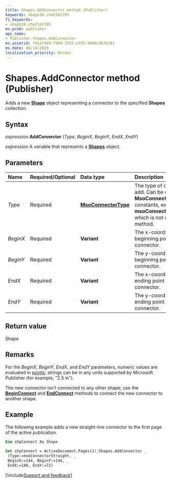 ```yaml
---
title: Shapes.AddConnector method (Publisher)
keywords: vbapb10.chm2162705
f1_keywords:
- vbapb10.chm2162705
ms.prod: publisher
api_name:
- Publisher.Shapes.AddConnector
ms.assetid: fd1ef969-7960-2555-e355-9804c86f6c01
ms.date: 06/14/2019
localization_priority: Normal
---
```



# Shapes.AddConnector method (Publisher)

Adds a new **[Shape](Publisher.Shape.md)** object representing a connector to the specified **Shapes** collection.


## Syntax

_expression_.**AddConnector** (_Type_, _BeginX_, _BeginY_, _EndX_, _EndY_)

_expression_ A variable that represents a **[Shapes](Publisher.Shapes.md)** object.


## Parameters

|Name|Required/Optional|Data type|Description|
|:-----|:-----|:-----|:-----|
|_Type_|Required| **[MsoConnectorType](office.msoconnectortype.md)**|The type of connector to add. Can be one of the **MsoConnectorType** constants, except for **msoConnectorTypeMixed**, which is not used with this method.|
|_BeginX_|Required| **Variant**|The x-coordinate of the beginning point of the connector.|
|_BeginY_|Required| **Variant**|The y-coordinate of the beginning point of the connector.|
|_EndX_|Required| **Variant**|The x-coordinate of the ending point of the connector.|
|_EndY_|Required| **Variant**|The y-coordinate of the ending point of the connector.|

## Return value

Shape


## Remarks

For the _BeginX_, _BeginY_, _EndX_, and _EndY_ parameters, numeric values are evaluated in [points](../language/glossary/vbe-glossary.md#point); strings can be in any units supported by Microsoft Publisher (for example, "2.5 in").

The new connector isn't connected to any other shape; use the **[BeginConnect](Publisher.ConnectorFormat.BeginConnect.md)** and **[EndConnect](Publisher.ConnectorFormat.EndConnect.md)** methods to connect the new connector to another shape.

## Example

The following example adds a new straight-line connector to the first page of the active publication.

```vb
Dim shpConnect As Shape 
 
Set shpConnect = ActiveDocument.Pages(1).Shapes.AddConnector _ 
 (Type:=msoConnectorStraight, _ 
 BeginX:=144, BeginY:=144, _ 
 EndX:=180, EndY:=72)
```

[!include[Support and feedback](~/includes/feedback-boilerplate.md)]